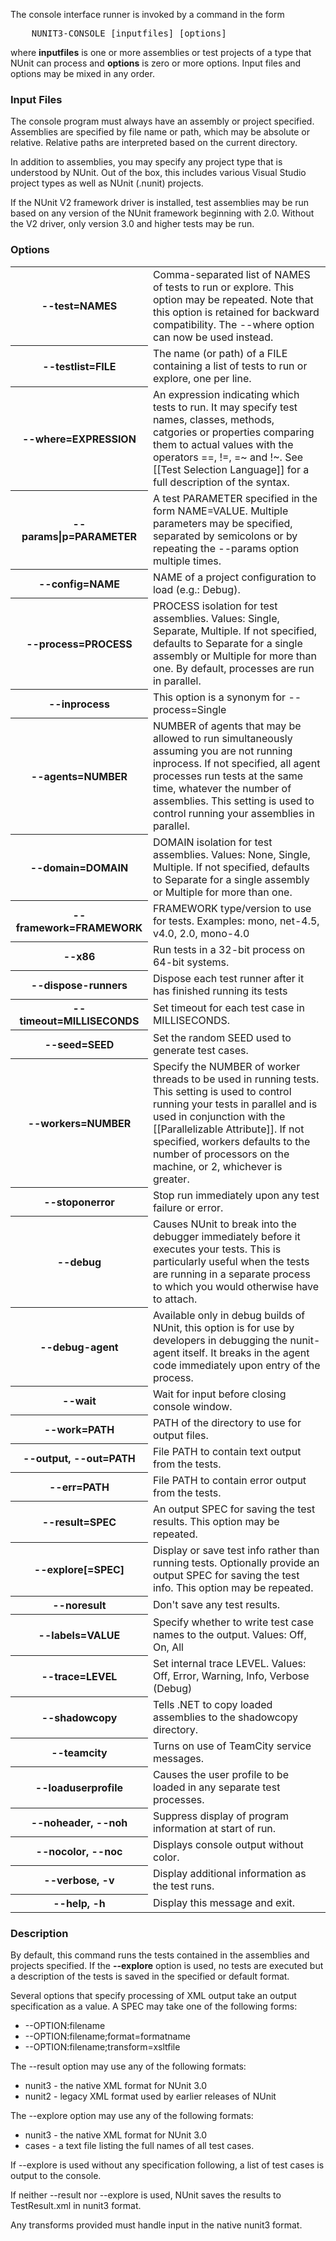 <p>The console interface runner is invoked by a command in the form</p>

<pre>    NUNIT3-CONSOLE [inputfiles] [options]</pre>

<p>where <b>inputfiles</b> is one or more assemblies or test projects of 
a type that NUnit can process and <b>options</b> is zero or more options.
Input files and options may be mixed in any order.</p>

<h3>Input Files</h3>

<p>The console program must always have an assembly or project specified. 
Assemblies are specified by file name or path, which may be absolute or
relative. Relative paths are interpreted based on the current directory.</p>

<p>In addition to assemblies, you may specify any project type that is
understood by NUnit. Out of the box, this includes various
Visual Studio project types as well as NUnit (.nunit) projects.</p>

<p>If the NUnit V2 framework driver is installed, test assemblies may
be run based on any version of the NUnit framework beginning with 2.0.
Without the V2 driver, only version 3.0 and higher tests may be run.

<h3>Options</h3>

<table class="nunit" style="margin-left:0; max-width:700px">

<tr><th>--test=NAMES</th>
    <td>Comma-separated list of NAMES of tests to run or explore. This option may be repeated. Note that this option is retained for backward compatibility. The --where option can now be used instead.</td></tr>
    
<tr><th>--testlist=FILE</th>
    <td>The name (or path) of a FILE containing a list of tests to run or explore, one per line.</td></tr>

<tr><th>--where=EXPRESSION</th>
    <td>An expression indicating which tests to run. It may specify test names, classes, methods, catgories or properties comparing them to actual values with the operators ==, !=, =~ and !~. See [[Test Selection Language]] for a full description of the syntax.</td></tr>

<tr><th>--params|p=PARAMETER</th>
    <td>A test PARAMETER specified in the form NAME=VALUE. Multiple parameters may be specified, separated by semicolons or by repeating the --params option multiple times.</td></tr>
    
<tr><th>--config=NAME</th>
    <td>NAME of a project configuration to load (e.g.: Debug).</td></tr>
    
<tr><th>--process=PROCESS</th>
    <td>PROCESS isolation for test assemblies. Values: Single, Separate, Multiple. If not specified, defaults to Separate for a single assembly or Multiple for more than one. By default, processes are run in parallel.</td></tr>

<tr><th>--inprocess</th>
    <td>This option is a synonym for --process=Single</td></tr>

<tr><th>--agents=NUMBER</th>
    <td>NUMBER of agents that may be allowed to run simultaneously assuming you are not running inprocess. If not specified, all agent processes run tests at the same time, whatever the number of assemblies. This setting is used to control running your assemblies in parallel.</td></tr>
    
<tr><th>--domain=DOMAIN</th>
    <td>DOMAIN isolation for test assemblies.  Values: None, Single, Multiple. If not specified, defaults to Separate for a single assembly or Multiple for more than one.</td></tr>
    
<tr><th>--framework=FRAMEWORK</th>
    <td>FRAMEWORK type/version to use for tests. Examples: mono, net-4.5, v4.0, 2.0, mono-4.0</td></tr>
    
<tr><th>--x86</th>
    <td>Run tests in a 32-bit process on 64-bit systems.</td></tr>
    
<tr><th>--dispose-runners</th>
    <td>Dispose each test runner after it has finished running its tests</td></tr>
    
<tr><th>--timeout=MILLISECONDS</th>
    <td>Set timeout for each test case in MILLISECONDS.</td></tr>
    
<tr><th>--seed=SEED</th>
    <td>Set the random SEED used to generate test cases.</td></tr>
    
<tr><th>--workers=NUMBER</th>
    <td>Specify the NUMBER of worker threads to be used in running tests. This setting is used to control running your tests in parallel and is used in conjunction with the [[Parallelizable Attribute]]. If not specified, workers defaults to the number of processors on the machine, or 2, whichever is greater.</td></tr>
    
<tr><th>--stoponerror</th>
    <td>Stop run immediately upon any test failure or error.</td></tr>
    
<tr><th>--debug</th>
    <td>Causes NUnit to break into the debugger immediately before it executes your tests. This is particularly useful when the tests are running in a separate process to which you would otherwise have to attach.</td></tr>

<tr><th>--debug-agent</th>
    <td>Available only in debug builds of NUnit, this option is for use by developers in debugging the nunit-agent itself. It breaks in the agent code immediately upon entry of the process.</td></tr>

<tr><th>--wait</th>
    <td>Wait for input before closing console window.</td></tr>
    
<tr><th>--work=PATH</th>
    <td>PATH of the directory to use for output files.</td></tr>

<tr><th>--output, --out=PATH</th>
    <td>File PATH to contain text output from the tests.</td></tr>
    
<tr><th>--err=PATH</th>
    <td>File PATH to contain error output from the tests.</td></tr>
    
<tr><th>--result=SPEC</th>
    <td>An output SPEC for saving the test results. This option may be repeated.</td></tr>
    
<tr><th>--explore[=SPEC]</th>
    <td>Display or save test info rather than running tests. Optionally provide an output SPEC for saving the test info. This option may be repeated.</td></tr>
    
<tr><th>--noresult</th>
    <td>Don't save any test results.</td></tr>
    
<tr><th>--labels=VALUE</th>
    <td>Specify whether to write test case names to the output. Values: Off, On, All</td></tr>
    
<tr><th>--trace=LEVEL</th>
    <td>Set internal trace LEVEL. Values: Off, Error, Warning, Info, Verbose (Debug)</td></tr>
    
<tr><th>--shadowcopy</th>
    <td>Tells .NET to copy loaded assemblies to the shadowcopy directory.</td></tr>
    
<tr><th>--teamcity</th>
    <td>Turns on use of TeamCity service messages.</td></tr>

<tr><th>--loaduserprofile</th>
    <td>Causes the user profile to be loaded in any separate test processes.</td></tr>
    
<tr><th>--noheader, --noh</th>
    <td>Suppress display of program information at start of run.</td></tr>
    
<tr><th>--nocolor, --noc</th>
    <td>Displays console output without color.</td></tr>
    
<tr><th>--verbose, -v</th>
    <td>Display additional information as the test runs.</td></tr>
    
<tr><th>--help, -h</th>
    <td>Display this message and exit.</td></tr>
    
</table>

<h3>Description</h3>

<p>By default, this command runs the tests contained in the
assemblies and projects specified. If the <b>--explore</b> option
is used, no tests are executed but a description of the tests
is saved in the specified or default format.</p>

<p>Several options that specify processing of XML output take
an output specification as a value. A SPEC may take one of
the following forms:</p>

<ul>
    <li>--OPTION:filename
    <li>--OPTION:filename;format=formatname
    <li>--OPTION:filename;transform=xsltfile
</ul>

<p>The --result option may use any of the following formats:
<ul>
    <li>nunit3 - the native XML format for NUnit 3.0
    <li>nunit2 - legacy XML format used by earlier releases of NUnit</p>
</ul>

<p>The --explore option may use any of the following formats:
<ul>
    <li>nunit3 - the native XML format for NUnit 3.0
    <li>cases  - a text file listing the full names of all test cases.</p>
</ul>

<p>If --explore is used without any specification following, a list of
test cases is output to the console.</p>

<p>If neither --result nor --explore is used,
NUnit saves the results to TestResult.xml in nunit3 format.</p>

<p>Any transforms provided must handle input in the native nunit3 format.</p>

